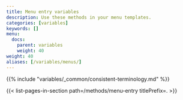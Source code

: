 ```yaml
---
title: Menu entry variables
description: Use these methods in your menu templates.
categories: [variables]
keywords: []
menu:
  docs:
    parent: variables
    weight: 40
weight: 40
aliases: [/variables/menus/]
---
```


{{% include "variables/_common/consistent-terminology.md" %}}

{{< list-pages-in-section path=/methods/menu-entry titlePrefix=. >}}
